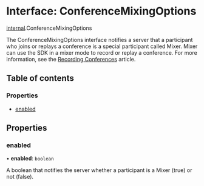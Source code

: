 # Interface: ConferenceMixingOptions

[internal](../modules/internal.md).ConferenceMixingOptions

The ConferenceMixingOptions interface notifies a server that a participant who joins or replays a conference is a special participant called Mixer. Mixer can use the SDK in a mixer mode to record or replay a conference. For more information, see the [Recording Conferences](doc:guides-recording-conferences) article.

## Table of contents

### Properties

- [enabled](internal.ConferenceMixingOptions.md#enabled)

## Properties

### enabled

• **enabled**: `boolean`

A boolean that notifies the server whether a participant is a Mixer (true) or not (false).
